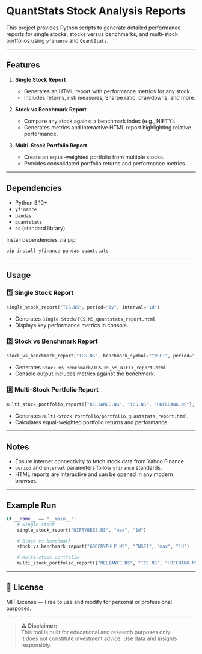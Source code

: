 # QuantStats Stock Analysis Reports

This project provides Python scripts to generate detailed performance reports for single stocks, stocks versus benchmarks, and multi-stock portfolios using `yfinance` and `QuantStats`.

---

## Features

1. **Single Stock Report**
   - Generates an HTML report with performance metrics for any stock.
   - Includes returns, risk measures, Sharpe ratio, drawdowns, and more.

2. **Stock vs Benchmark Report**
   - Compare any stock against a benchmark index (e.g., NIFTY).
   - Generates metrics and interactive HTML report highlighting relative performance.

3. **Multi-Stock Portfolio Report**
   - Create an equal-weighted portfolio from multiple stocks.
   - Provides consolidated portfolio returns and performance metrics.

---

## Dependencies

- Python 3.10+
- `yfinance`
- `pandas`
- `quantstats`
- `os` (standard library)

Install dependencies via pip:

```bash
pip install yfinance pandas quantstats
```

---

## Usage

### 1️⃣ Single Stock Report

```python
single_stock_report("TCS.NS", period="1y", interval="1d")
```
- Generates `Single Stock/TCS.NS_quantstats_report.html`
- Displays key performance metrics in console.

### 2️⃣ Stock vs Benchmark Report

```python
stock_vs_benchmark_report("TCS.NS", benchmark_symbol="^NSEI", period="1y", interval="1d")
```
- Generates `Stock vs Benchmark/TCS.NS_vs_NIFTY_report.html`
- Console output includes metrics against the benchmark.

### 3️⃣ Multi-Stock Portfolio Report

```python
multi_stock_portfolio_report(["RELIANCE.NS", "TCS.NS", "HDFCBANK.NS"], period="1y", interval="1d")
```
- Generates `Multi-Stock Portfolio/portfolio_quantstats_report.html`
- Calculates equal-weighted portfolio returns and performance.

---

## Notes

- Ensure internet connectivity to fetch stock data from Yahoo Finance.
- `period` and `interval` parameters follow `yfinance` standards.
- HTML reports are interactive and can be opened in any modern browser.

---

## Example Run

```python
if __name__ == "__main__":
    # Single stock
    single_stock_report("NIFTYBEES.NS", "max", "1d")

    # Stock vs benchmark
    stock_vs_benchmark_report("GODFRYPHLP.NS", "^NSEI", "max", "1d")

    # Multi-stock portfolio
    multi_stock_portfolio_report(["RELIANCE.NS", "TCS.NS", "HDFCBANK.NS"], "max", "1d")
```

---


## 📜 License
MIT License — Free to use and modify for personal or professional purposes.

---

> ⚠️ **Disclaimer:**  
> This tool is built for educational and research purposes only.  
> It does not constitute investment advice. Use data and insights responsibly.